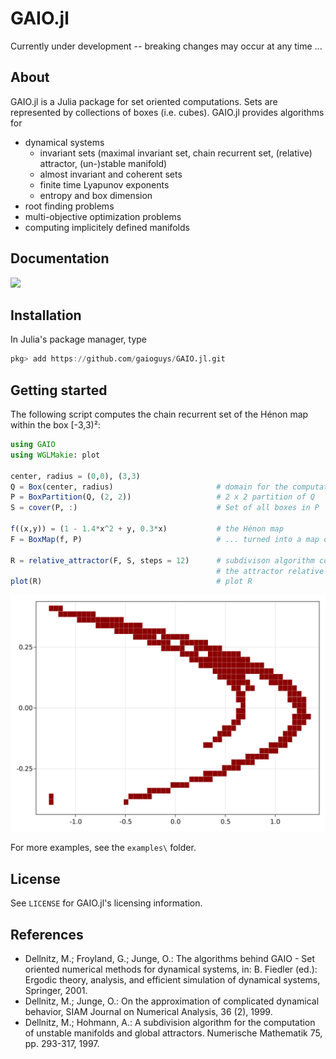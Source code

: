# GAIO.jl

Currently under development -- breaking changes may occur at any time ...

## About 

GAIO.jl is a Julia package for set oriented computations.  Sets are represented by collections of boxes (i.e. cubes).  GAIO.jl provides algorithms for  
* dynamical systems
  * invariant sets (maximal invariant set, chain recurrent set, (relative) attractor, (un-)stable manifold)
  * almost invariant and coherent sets
  * finite time Lyapunov exponents
  * entropy and box dimension
* root finding problems
* multi-objective optimization problems
* computing implicitely defined manifolds

## Documentation

[![](https://img.shields.io/badge/docs-latest-blue.svg)](https://gaioguys.github.io/GAIO.jl/)

## Installation

In Julia's package manager, type
```julia
pkg> add https://github.com/gaioguys/GAIO.jl.git
```

## Getting started

The following script computes the chain recurrent set of the Hénon map within the box [-3,3)²: 

```julia
using GAIO
using WGLMakie: plot

center, radius = (0,0), (3,3)
Q = Box(center, radius)                       # domain for the computation
P = BoxPartition(Q, (2, 2))                   # 2 x 2 partition of Q
S = cover(P, :)                               # Set of all boxes in P

f((x,y)) = (1 - 1.4*x^2 + y, 0.3*x)           # the Hénon map
F = BoxMap(f, P)                              # ... turned into a map on boxes

R = relative_attractor(F, S, steps = 12)      # subdivison algorithm computing
                                              # the attractor relative to Q
plot(R)                                       # plot R
```
![GitHub Logo](docs/src/assets/henon.svg)

For more examples, see the `examples\` folder.

## License

See `LICENSE` for GAIO.jl's licensing information.

## References

* Dellnitz, M.; Froyland, G.; Junge, O.: The algorithms behind GAIO - Set oriented numerical methods for dynamical systems, in: B. Fiedler (ed.): Ergodic theory, analysis, and efficient simulation of dynamical systems, Springer, 2001.
* Dellnitz, M.; Junge, O.: On the approximation of complicated dynamical behavior, SIAM Journal on Numerical Analysis, 36 (2), 1999.
* Dellnitz, M.; Hohmann, A.: A subdivision algorithm for the computation of unstable manifolds and global attractors. Numerische Mathematik 75, pp. 293-317, 1997.
